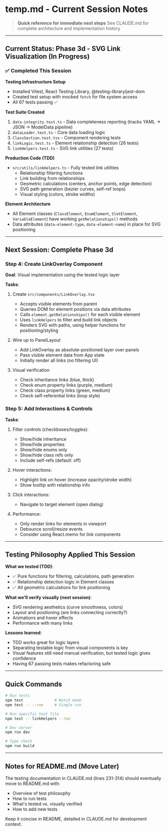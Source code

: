 # temp.md - Current Session Notes

> **Quick reference for immediate next steps**
> See CLAUDE.md for complete architecture and implementation history

---

## Current Status: Phase 3d - SVG Link Visualization (In Progress)

### ✅ Completed This Session

**Testing Infrastructure Setup**
- Installed Vitest, React Testing Library, @testing-library/jest-dom
- Created test setup with mocked `fetch` for file system access
- All 67 tests passing ✅

**Test Suite Created**
1. `data-integrity.test.ts` - Data completeness reporting (tracks YAML → JSON → ModelData pipeline)
2. `dataLoader.test.ts` - Core data loading logic
3. `ClassSection.test.tsx` - Component rendering tests
4. `linkLogic.test.ts` - Element relationship detection (26 tests)
5. `linkHelpers.test.ts` - SVG link utilities (27 tests)

**Production Code (TDD)**
- `src/utils/linkHelpers.ts` - Fully tested link utilities
  - Relationship filtering functions
  - Link building from relationships
  - Geometric calculations (centers, anchor points, edge detection)
  - SVG path generation (bezier curves, self-ref loops)
  - Visual styling (colors, stroke widths)

**Element Architecture**
- All Element classes (`ClassElement`, `EnumElement`, `SlotElement`, `VariableElement`) have working `getRelationships()` methods
- Data attributes (`data-element-type`, `data-element-name`) in place for SVG positioning

---

## Next Session: Complete Phase 3d

### Step 4: Create LinkOverlay Component

**Goal**: Visual implementation using the tested logic layer

**Tasks**:
1. Create `src/components/LinkOverlay.tsx`
   - Accepts visible elements from parent
   - Queries DOM for element positions via data attributes
   - Calls `element.getRelationships()` for each visible element
   - Uses `linkHelpers` to filter and build link objects
   - Renders SVG with paths, using helper functions for positioning/styling

2. Wire up to PanelLayout
   - Add LinkOverlay as absolute-positioned layer over panels
   - Pass visible element data from App state
   - Initially render all links (no filtering UI)

3. Visual verification
   - Check inheritance links (blue, thick)
   - Check enum property links (purple, medium)
   - Check class property links (green, medium)
   - Check self-referential links (loop style)

### Step 5: Add Interactions & Controls

**Tasks**:
1. Filter controls (checkboxes/toggles):
   - Show/hide inheritance
   - Show/hide properties
   - Show/hide enums only
   - Show/hide class refs only
   - Include self-refs (default: off)

2. Hover interactions:
   - Highlight link on hover (increase opacity/stroke width)
   - Show tooltip with relationship info

3. Click interactions:
   - Navigate to target element (open dialog)

4. Performance:
   - Only render links for elements in viewport
   - Debounce scroll/resize events
   - Consider using React.memo for link components

---

## Testing Philosophy Applied This Session

**What we tested (TDD)**:
- ✅ Pure functions for filtering, calculations, path generation
- ✅ Relationship detection logic in Element classes
- ✅ All geometric calculations for link positioning

**What we'll verify visually (next session)**:
- SVG rendering aesthetics (curve smoothness, colors)
- Layout and positioning (are links connecting correctly?)
- Animations and hover effects
- Performance with many links

**Lessons learned**:
- TDD works great for logic layers
- Separating testable logic from visual components is key
- Visual features still need manual verification, but tested logic gives confidence
- Having 67 passing tests makes refactoring safe

---

## Quick Commands

```bash
# Run tests
npm test              # Watch mode
npm test -- --run     # Single run

# Run specific test file
npm test -- linkHelpers --run

# Dev server
npm run dev

# Type check
npm run build
```

---

## Notes for README.md (Move Later)

The testing documentation in CLAUDE.md (lines 231-314) should eventually move to README.md with:
- Overview of test philosophy
- How to run tests
- What's tested vs. visually verified
- How to add new tests

Keep it concise in README, detailed in CLAUDE.md for development context.
